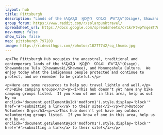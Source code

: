 ```yaml
---
layout: hub
title: Pittsburgh
description: "Lands of the 𐓏𐒰𐓓𐒰𐓓𐒷  𐒼𐓂𐓊𐒻  𐓆𐒻𐒿𐒷  𐓀𐒰^𐓓𐒰^(Osage), Shawandasse Tula (Shawanwaki/Shawnee), and Monongahela Culture"
group_forum: https://www.reddit.com/r/solarpunktravel/
spreadsheet_url: https://docs.google.com/spreadsheets/d/1krFtwpYnqe8T7mCaAVJzsqxe_CYDAIbQKwoLMMPZc3k/gviz/tq?tqx=out:json&sheet=pittsburgh
nav-menu: false
show_tile: false
map: pittsburgh_797289
image: https://ridewithgps.com//photos/10277742/sq_thumb.jpg
---
```


    <p>The Pittsburgh Hub occupies the ancestral, traditional and contemporary lands of the 𐓏𐒰𐓓𐒰𐓓𐒷  𐒼𐓂𐓊𐒻  𐓆𐒻𐒿𐒷  𐓀𐒰^𐓓𐒰^(Osage), Shawandasse Tula (Shawanwaki/Shawnee), and Monongahela Culture.  We enjoy today what the indigenous people protected and continue to protect, and we remember to be grateful.</p>

    <p>Here are some resources to help you travel lightly and well.</p>
    <h3>Bike Camping Groups</h3><p><i>This hub doesn't yet have any bike camping groups listed.  If you know of one in this area, help us out by <a onclick="document.getElementById('modform1').style.display='block'" href='#'>submitting a link</a> to their site!</i></p><h3>Outdoor Volunteer Orgs</h3><p><i>This hub doesn't yet have any outdoor volunteering groups listed.  If you know of one in this area, help us out by <a onclick="document.getElementById('modform1').style.display='block'" href='#'>submitting a link</a> to their site!</i></p>